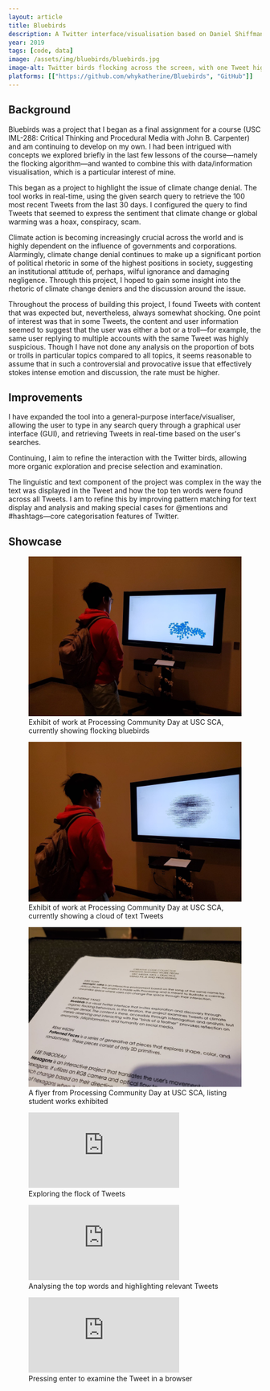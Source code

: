 ```yaml
---
layout: article
title: Bluebirds
description: A Twitter interface/visualisation based on Daniel Shiffman's flocking algorithm.
year: 2019
tags: [code, data]
image: /assets/img/bluebirds/bluebirds.jpg
image-alt: Twitter birds flocking across the screen, with one Tweet highlighted and showing text
platforms: [["https://github.com/whykatherine/Bluebirds", "GitHub"]]
---
```


## Background

Bluebirds was a project that I began as a final assignment for a course (USC IML-288: Critical Thinking and Procedural Media with John B. Carpenter) and am continuing to develop on my own. I had been intrigued with concepts we explored briefly in the last few lessons of the course&mdash;namely the flocking algorithm&mdash;and wanted to combine this with data/information visualisation, which is a particular interest of mine.

This began as a project to highlight the issue of climate change denial. The tool works in real-time, using the given search query to retrieve the 100 most recent Tweets from the last 30 days. I configured the query to find Tweets that seemed to express the sentiment that climate change or global warming was a hoax, conspiracy, scam.

Climate action is becoming increasingly crucial across the world and is highly dependent on the influence of governments and corporations. Alarmingly, climate change denial continues to make up a significant portion of political rhetoric in some of the highest positions in society, suggesting an institutional attitude of, perhaps, wilful ignorance and damaging negligence. Through this project, I hoped to gain some insight into the rhetoric of climate change deniers and the discussion around the issue. 

Throughout the process of building this project, I found Tweets with content that was expected but, nevertheless, always somewhat shocking. One point of interest was that in some Tweets, the content and user information seemed to suggest that the user was either a bot or a troll&mdash;for example, the same user replying to multiple accounts with the same Tweet was highly suspicious. Though I have not done any analysis on the proportion of bots or trolls in particular topics compared to all topics, it seems reasonable to assume that in such a controversial and provocative issue that effectively stokes intense emotion and discussion, the rate must be higher.

## Improvements

I have expanded the tool into a general-purpose interface/visualiser, allowing the user to type in any search query through a graphical user interface (GUI), and retrieving Tweets in real-time based on the user's searches.

Continuing, I aim to refine the interaction with the Twitter birds, allowing more organic exploration and precise selection and examination.

The linguistic and text component of the project was complex in the way the text was displayed in the Tweet and how the top ten words were found across all Tweets. I am to refine this by improving pattern matching for text display and analysis and making special cases for @mentions and #hashtags&mdash;core categorisation features of Twitter.

## Showcase

<figure role="group">
    <img src="/assets/img/bluebirds/IMG_4744.jpg" alt="Student standing in front of exhibit of process video, currently showing flocking bluebirds">
    <figcaption>Exhibit of work at Processing Community Day at USC SCA, currently showing flocking bluebirds</figcaption>
</figure>

<figure role="group">
    <img src="/assets/img/bluebirds/IMG_4747.jpg" alt="Student standing in front of exhibit of process video, currently showing a cloud of text Tweets">
    <figcaption>Exhibit of work at Processing Community Day at USC SCA, currently showing a cloud of text Tweets</figcaption>
</figure>

<figure role="group">
    <img src="/assets/img/bluebirds/IMG_4748.jpg" alt="Close-up of flyer listing student works exhibited">
    <figcaption>A flyer from Processing Community Day at USC SCA, listing student works exhibited</figcaption>
</figure>

<figure role="group">
    <div><iframe src="https://player.vimeo.com/video/333697074?byline=0&portrait=0" frameborder="0" allow="autoplay; fullscreen" allowfullscreen></iframe></div><script src="https://player.vimeo.com/api/player.js"></script>
    <figcaption>Exploring the flock of Tweets</figcaption>
</figure>

<figure role="group">
    <div><iframe src="https://player.vimeo.com/video/333697357?byline=0&portrait=0" frameborder="0" allow="autoplay; fullscreen" allowfullscreen></iframe></div><script src="https://player.vimeo.com/api/player.js"></script>
    <figcaption>Analysing the top words and highlighting relevant Tweets</figcaption>
</figure>

<figure role="group">
    <div><iframe src="https://player.vimeo.com/video/333697397?byline=0&portrait=0" frameborder="0" allow="autoplay; fullscreen" allowfullscreen></iframe></div><script src="https://player.vimeo.com/api/player.js"></script>
    <figcaption>Pressing enter to examine the Tweet in a browser</figcaption>
</figure>